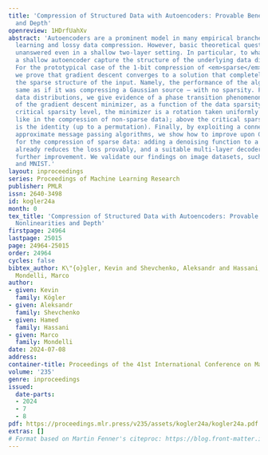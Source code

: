 ```yaml
---
title: 'Compression of Structured Data with Autoencoders: Provable Benefit of Nonlinearities
  and Depth'
openreview: 1HDrfUahXv
abstract: 'Autoencoders are a prominent model in many empirical branches of machine
  learning and lossy data compression. However, basic theoretical questions remain
  unanswered even in a shallow two-layer setting. In particular, to what degree does
  a shallow autoencoder capture the structure of the underlying data distribution?
  For the prototypical case of the 1-bit compression of <em>sparse</em> Gaussian data,
  we prove that gradient descent converges to a solution that completely disregards
  the sparse structure of the input. Namely, the performance of the algorithm is the
  same as if it was compressing a Gaussian source – with no sparsity. For general
  data distributions, we give evidence of a phase transition phenomenon in the shape
  of the gradient descent minimizer, as a function of the data sparsity: below the
  critical sparsity level, the minimizer is a rotation taken uniformly at random (just
  like in the compression of non-sparse data); above the critical sparsity, the minimizer
  is the identity (up to a permutation). Finally, by exploiting a connection with
  approximate message passing algorithms, we show how to improve upon Gaussian performance
  for the compression of sparse data: adding a denoising function to a shallow architecture
  already reduces the loss provably, and a suitable multi-layer decoder leads to a
  further improvement. We validate our findings on image datasets, such as CIFAR-10
  and MNIST.'
layout: inproceedings
series: Proceedings of Machine Learning Research
publisher: PMLR
issn: 2640-3498
id: kogler24a
month: 0
tex_title: 'Compression of Structured Data with Autoencoders: Provable Benefit of
  Nonlinearities and Depth'
firstpage: 24964
lastpage: 25015
page: 24964-25015
order: 24964
cycles: false
bibtex_author: K\"{o}gler, Kevin and Shevchenko, Aleksandr and Hassani, Hamed and
  Mondelli, Marco
author:
- given: Kevin
  family: Kögler
- given: Aleksandr
  family: Shevchenko
- given: Hamed
  family: Hassani
- given: Marco
  family: Mondelli
date: 2024-07-08
address:
container-title: Proceedings of the 41st International Conference on Machine Learning
volume: '235'
genre: inproceedings
issued:
  date-parts:
  - 2024
  - 7
  - 8
pdf: https://proceedings.mlr.press/v235/assets/kogler24a/kogler24a.pdf
extras: []
# Format based on Martin Fenner's citeproc: https://blog.front-matter.io/posts/citeproc-yaml-for-bibliographies/
---
```

